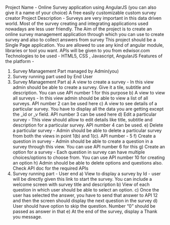 Project Name - Online Survey application using
AngularJS
(you can also give it a name of your choice)
A free easily customizable custom survey creator
Project Description -
Surveys are very important in this data driven world. Most of the survey creating and
integrating applications used nowadays are less user friendly.
 The Aim of the project is to create an online survey management application through
which you can use to create survey and also to collect answers from survey
This project should be a Single Page application. You are allowed to use any kind
of angular module, libraries or tool you want.
APIs will be given to you from edwisor.com
Technologies to be used ​- HTML5, CSS , Javascript, AngularJS
Features of the platform -
1) Survey Management Part managed by Admin(you)
2) Survey running part used by End User
1) Survey Management Part
a) A view to create a survey - In this view admin should be able to create a survey.
Give it a tile, subtitle and description. You can use API number 1 for this purpose
b) A view to view all surveys - In this view admin should be able to view a list of all
surveys. API number 2 can be used here
c) A view to see details of a particular survey. You have to display all the data you
are getting except the _id or _v field. API number 3 can be used here
d) Edit a particular survey - This view should allow to edit details like title, subtitle
and description for a particular survey. API number 4 can be used.
e) Delete a particular survey - Admin should be able to delete a particular survey
from both the views in point 1(b) and 1(c). API number - 5
f) Create a question in survey - Admin should be able to create a question in a
survey through this view. You can use API number 6 for this
g) Create an option for a survey - Each question in survey can have multiple
choices/options to choose from. You can use API number 10 for creating an
option
h) Admin should be able to delete options and questions also. Check API doc for
the required APIs
2) Survey running part - User end
a) View to display a survey by Id - user will be directly given this link to
start the survey. You can include a welcome screen with survey title
and description
b) View of each question in which user should be able to select an
option.
c) Once the user has selected the answer, you have to send that
answer to API 12 and then the screen should display the next
question in the survey
d) User should have option to skip the question. Number “0” should be
passed as answer in that
e) At the end of the survey, display a Thank you message.
